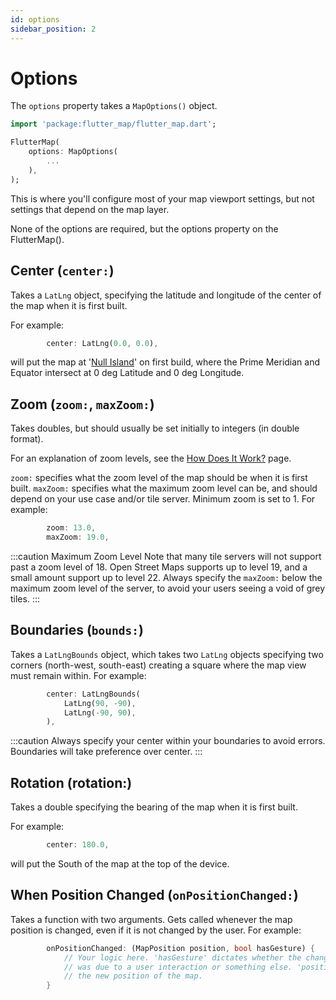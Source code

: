 ```yaml
---
id: options
sidebar_position: 2
---
```


# Options

The `options` property takes a `MapOptions()` object.

``` dart
import 'package:flutter_map/flutter_map.dart';

FlutterMap(
    options: MapOptions(
        ...
    ),
);
```

This is where you'll configure most of your map viewport settings, but not settings that depend on the map layer.

None of the options are required, but the options property on the FlutterMap().

## Center (`center:`)

Takes a `LatLng` object, specifying the latitude and longitude of the center of the map when it is first built.

For example:  

``` dart
        center: LatLng(0.0, 0.0),
```

will put the map at '[Null Island](https://en.wikipedia.org/wiki/Null_Island)' on first build, where the Prime Meridian and Equator intersect at 0 deg Latitude and 0 deg Longitude.

## Zoom (`zoom:`, `maxZoom:`)

Takes doubles, but should usually be set initially to integers (in double format).

For an explanation of zoom levels, see the [How Does It Work?](/introduction/how-does-it-work#zoom) page.

`zoom:` specifies what the zoom level of the map should be when it is first built. `maxZoom:` specifies what the maximum zoom level can be, and should depend on your use case and/or tile server. Minimum zoom is set to 1. For example:

``` dart
        zoom: 13.0,
        maxZoom: 19.0,
```

:::caution Maximum Zoom Level
Note that many tile servers will not support past a zoom level of 18. Open Street Maps supports up to level 19, and a small amount support up to level 22. Always specify the `maxZoom:` below the maximum zoom level of the server, to avoid your users seeing a void of grey tiles.
:::

## Boundaries (`bounds:`)

Takes a `LatLngBounds` object, which takes two `LatLng` objects specifying two corners (north-west, south-east) creating a square where the map view must remain within. For example:

``` dart
        center: LatLngBounds(
            LatLng(90, -90),
            LatLng(-90, 90),
        ),
```

:::caution
Always specify your center within your boundaries to avoid errors. Boundaries will take preference over center.
:::

## Rotation (rotation:)

Takes a double specifying the bearing of the map when it is first built.

For example:

``` dart
        center: 180.0,
```

will put the South of the map at the top of the device.

## When Position Changed (`onPositionChanged:`)

Takes a function with two arguments.
Gets called whenever the map position is changed, even if it is not changed by the user. For example:

``` dart
        onPositionChanged: (MapPosition position, bool hasGesture) {
            // Your logic here. 'hasGesture' dictates whether the change
            // was due to a user interaction or something else. 'position' is
            // the new position of the map.
        }
```
